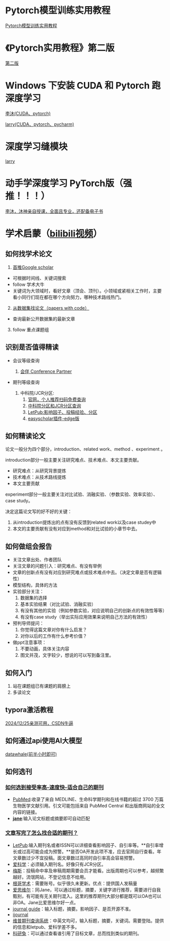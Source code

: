 # Pytorch模型训练实用教程
[Pytorch模型训练实用教程](https://github.com/TingsongYu/PyTorch_Tutorial)
# 《Pytorch实用教程》第二版
[第二版](https://tingsongyu.github.io/PyTorch-Tutorial-2nd/)
# Windows 下安装 CUDA 和 Pytorch 跑深度学习
[李沐(CUDA、pytorch)](https://www.bilibili.com/video/BV18K411w7Vs/)

[larry(CUDA、pytorch、pycharm)](https://www.bilibili.com/video/BV1VZ421a7rh/)
# 深度学习缝模块
[larry](https://www.bilibili.com/video/BV1yx421C7MS/)
# 动手学深度学习 PyTorch版（强推！！！）
[李沐，沐神亲自授课，全面且专业，还配备电子书](https://space.bilibili.com/1567748478/channel/seriesdetail?sid=358497)

# 学术启蒙（[bilibili视频](https://www.bilibili.com/list/watchlater?oid=113504577197887&bvid=BV1dhUxYtEvY)）
## 如何找学术论文
1. [首推Google scholar](https://scholar.google.com/)
- 可根据时间线、关键词搜索
- follow 学术大牛
- 关键词为大领域时，看好文章（顶会、顶刊）。小领域或紧相关工作时，主要看小同行们现在都在哪个方向努力，哪种技术路线热门。

2. [从数据集找论文（papers with code）](https://paperswithcode.com/)
- 查询最新公开数据集的最新文章

3. follow 重点课题组

## 识别是否值得精读
- 会议等级查询
  
  1. [会伴 Conference Partner](https://www.myhuiban.com/?lang=zh_cn)

- 期刊等级查询

  1. 中科院/JCR分区:
      1. [官网，个人推荐扫码免费查询](https://www.fenqubiao.com/)
      2. [中科院分区和JCR分区查询](https://blog.csdn.net/xingmeng416/article/details/105921968)
      3. [LetPub:影响因子、投稿经验、分区](https://www.letpub.com.cn/index.php?page=./journalapp)
      4. [easyscholar插件-edge版](https://microsoftedge.microsoft.com/addons/detail/easyscholar/bpepicgagmdchlkjjeeiekpoafehpagm?hl=zh-CN)

## 如何精读论文
论文一般分为四个部分，introduction、related work、method 、experiment 。

introduction部分一般主要关注研究难点、技术难点、本文主要贡献。
- 研究难点：从研究背景提炼
- 技术难点：从技术路线提炼
- 本文主要贡献

experiment部分一般主要关注对比试验、消融实验、（参数实验、效率实验）、case study。

决定这篇论文写的好不好的关键：
1. 从introduction提炼出的点有没有反馈到related work以及case studey中
2. 本文的主要贡献有没有对应到method和对比试验的小章节中去。

## 如何做组会报告
- 关注文章出处、作者团队
- 关注文章的问题引入：研究难点、有没有举例
- 文章的创新点有没有对应到研究难点或技术难点中去。（决定文章是否有逻辑性）
- 模型结构，具体的方法
- 实验部分关注：
  1. 数据集的选择
  2. 基本实验结果（对比试验、消融实验）
  3. 有没有其他的实验（例如参数实验，对应说明自己的创新点的有效性等等）
  4. 有没有case study（举出实际应用效果来说明自己方法的有效性）
- 预判导师提问：
  1. 你觉得这篇文章对你有什么启发？
  2. 对你以后的工作有什么参考价值？
- 做ppt注意事项：
  1. 不要动画，具体关注内容
  2. 图文并茂，文字较少，想说的可以写到备注里。
## 如何入门
1. 站在课题组已有课题的肩膀上
2. 多读论文

## typora激活教程
[2024/12/25亲测可用，CSDN牛逼](https://blog.csdn.net/weixin_68811816/article/details/142185341)

## 如何通过api使用AI大模型
[datawhale(前半小时即可)](https://www.bilibili.com/video/BV1oek1YvE74/)

## 如何选刊
### [如何选到接受率高-速度快-适合自己的期刊](https://www.bilibili.com/video/BV1Xt421G7S8/)
- [PubMed](https://pubmed.ncbi.nlm.nih.gov/):收录了来自 MEDLINE、生命科学期刊和在线书籍的超过 3700 万篇生物医学文献引用。引文可能包括来自 PubMed Central 和出版商网站的全文内容的链接。
- **[jane](https://jane.biosemantics.org/)**:输入论文标题或摘要即可自动匹配

### [文章写完了怎么找合适的期刊？](https://www.bilibili.com/video/BV1TN4y1f73p/)
- [LetPub](https://www.letpub.com.cn/index.php?page=journalapp):输入期刊名或者ISSN可以详细查看影响因子、自引率等。**自引率增长或过高可能会成为预警。**是否OA开发此项不准，应去官网自行查看。年文章数过少不宜投稿。面文章数过高同时自引率高会容易预警。
- [爱科学]([https://www.iikx.com/sci/](https://www.iikx.com/sci/list.html?classid=18&orderby=IF2024&ph=1&jcr21=%E8%AE%A1%E7%AE%97%E6%9C%BA%EF%BC%9A%E4%BA%BA%E5%B7%A5%E6%99%BA%E8%83%BD))：必须输入期刊名。好像只有JCR分区。
- [梅斯](https://www.medsci.cn/sci/index.do?big_class_id=6&bigclass=%E5%B7%A5%E7%A8%8B%E6%8A%80%E6%9C%AF&page=1&type=sci&small_class_id=445&smallclass=%E8%AE%A1%E7%AE%97%E6%9C%BA%EF%BC%9A%E4%BA%BA%E5%B7%A5%E6%99%BA%E8%83%BD)：投稿命中率及审稿周期需要会员才能看。出版周期也可以参考，越频繁越好。流氓网站，不登记信息不给用。
- [根哥学术](https://www.geenmedical.com/login)：需要账号。似乎很久未更新。优点：提供国人发稿量
- [爱思维尔](https://journalfinder.elsevier.com/)：同Jane，可以通过标题，摘要，关键字进行推荐，需要进行自我甄别，有可能有无关期刊混入。这里的推荐期刊大部分都是既可以OA也可以非OA。Jane比爱思维尔好一点。
- [journal guide](https://www.journalguide.com/)：输入标题，摘要。影响因子、是否开源不准。
- [ijournal](https://ijournal.topeditsci.com/home)
- [维普期刊查询系统](https://datauthor.com/)：中英文均可，输入标题，摘要，关键词。需要登陆。提供的信息和letpub、爱科学差不多。
- [科研兔](https://researchrabbitapp.com/home)：可以通过查看谁引用了目标文章，总而找到类似的期刊。


